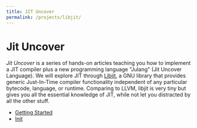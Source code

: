```yaml
---
title: JIT Uncover
permalink: /projects/libjit/
---
```


# Jit Uncover

*Jit Uncover* is a series of hands-on articles teaching you how to implement a JIT compiler plus a new programming language "Julang" (Jit Uncover Language). We will explore JIT through [Libjit](https://www.gnu.org/software/libjit/), a GNU library that provides generic Just-In-Time compiler functionality independent of any particular bytecode, language, or runtime. Comparing to LLVM, libjit is very tiny but gives you all the essential knowledge of JIT, while not let you distracted by all the other stuff.

* [Getting Started](getting-started.md)
* [Init](init.md)
